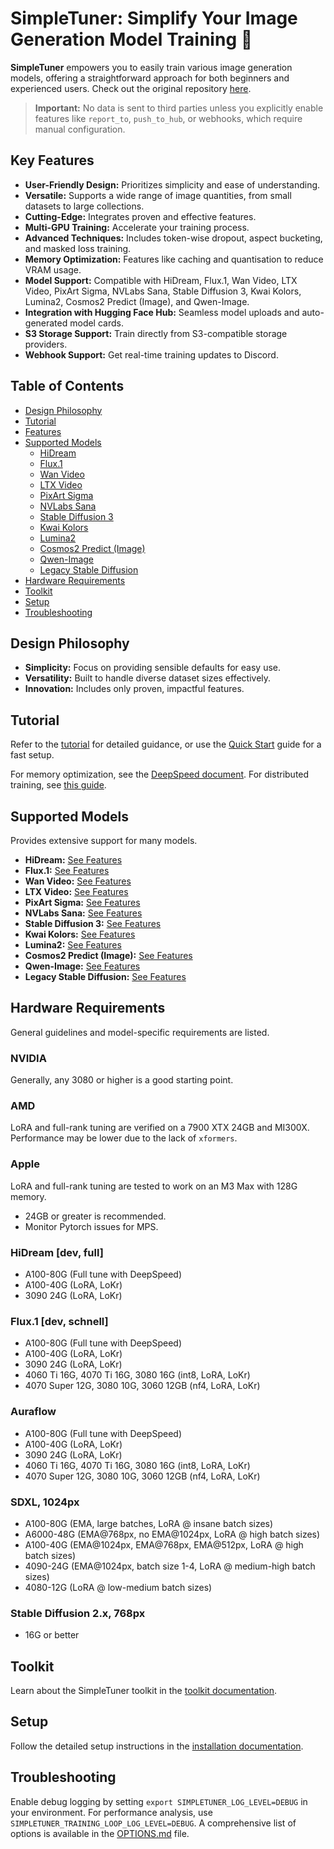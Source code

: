 # SimpleTuner: Simplify Your Image Generation Model Training 🚀

**SimpleTuner** empowers you to easily train various image generation models, offering a straightforward approach for both beginners and experienced users. Check out the original repository [here](https://github.com/bghira/SimpleTuner).

> **Important:** No data is sent to third parties unless you explicitly enable features like `report_to`, `push_to_hub`, or webhooks, which require manual configuration.

## Key Features

*   **User-Friendly Design:** Prioritizes simplicity and ease of understanding.
*   **Versatile:** Supports a wide range of image quantities, from small datasets to large collections.
*   **Cutting-Edge:** Integrates proven and effective features.
*   **Multi-GPU Training:** Accelerate your training process.
*   **Advanced Techniques:** Includes token-wise dropout, aspect bucketing, and masked loss training.
*   **Memory Optimization:** Features like caching and quantisation to reduce VRAM usage.
*   **Model Support:** Compatible with HiDream, Flux.1, Wan Video, LTX Video, PixArt Sigma, NVLabs Sana, Stable Diffusion 3, Kwai Kolors, Lumina2, Cosmos2 Predict (Image), and Qwen-Image.
*   **Integration with Hugging Face Hub:** Seamless model uploads and auto-generated model cards.
*   **S3 Storage Support:** Train directly from S3-compatible storage providers.
*   **Webhook Support:** Get real-time training updates to Discord.

## Table of Contents

*   [Design Philosophy](#design-philosophy)
*   [Tutorial](#tutorial)
*   [Features](#features)
*   [Supported Models](#supported-models)
    *   [HiDream](#hidream)
    *   [Flux.1](#flux1)
    *   [Wan Video](#wan-video)
    *   [LTX Video](#ltx-video)
    *   [PixArt Sigma](#pixart-sigma)
    *   [NVLabs Sana](#nvlabs-sana)
    *   [Stable Diffusion 3](#stable-diffusion-3)
    *   [Kwai Kolors](#kwai-kolors)
    *   [Lumina2](#lumina2)
    *   [Cosmos2 Predict (Image)](#cosmos2-predict-image)
    *   [Qwen-Image](#qwen-image)
    *   [Legacy Stable Diffusion](#legacy-stable-diffusion-models)
*   [Hardware Requirements](#hardware-requirements)
*   [Toolkit](#toolkit)
*   [Setup](#setup)
*   [Troubleshooting](#troubleshooting)

## Design Philosophy

*   **Simplicity:** Focus on providing sensible defaults for easy use.
*   **Versatility:** Built to handle diverse dataset sizes effectively.
*   **Innovation:** Includes only proven, impactful features.

## Tutorial

Refer to the [tutorial](/TUTORIAL.md) for detailed guidance, or use the [Quick Start](/documentation/QUICKSTART.md) guide for a fast setup.

For memory optimization, see the [DeepSpeed document](/documentation/DEEPSPEED.md).
For distributed training, see [this guide](/documentation/DISTRIBUTED.md).

## Supported Models

Provides extensive support for many models.

*   **HiDream:** [See Features](#features)
*   **Flux.1:** [See Features](#features)
*   **Wan Video:** [See Features](#features)
*   **LTX Video:** [See Features](#features)
*   **PixArt Sigma:** [See Features](#features)
*   **NVLabs Sana:** [See Features](#features)
*   **Stable Diffusion 3:** [See Features](#features)
*   **Kwai Kolors:** [See Features](#features)
*   **Lumina2:** [See Features](#features)
*   **Cosmos2 Predict (Image):** [See Features](#features)
*   **Qwen-Image:** [See Features](#features)
*   **Legacy Stable Diffusion:** [See Features](#features)

## Hardware Requirements

General guidelines and model-specific requirements are listed.

### NVIDIA

Generally, any 3080 or higher is a good starting point.

### AMD

LoRA and full-rank tuning are verified on a 7900 XTX 24GB and MI300X.  Performance may be lower due to the lack of `xformers`.

### Apple

LoRA and full-rank tuning are tested to work on an M3 Max with 128G memory.
*   24GB or greater is recommended.
*   Monitor Pytorch issues for MPS.

### HiDream [dev, full]

*   A100-80G (Full tune with DeepSpeed)
*   A100-40G (LoRA, LoKr)
*   3090 24G (LoRA, LoKr)

### Flux.1 [dev, schnell]

*   A100-80G (Full tune with DeepSpeed)
*   A100-40G (LoRA, LoKr)
*   3090 24G (LoRA, LoKr)
*   4060 Ti 16G, 4070 Ti 16G, 3080 16G (int8, LoRA, LoKr)
*   4070 Super 12G, 3080 10G, 3060 12GB (nf4, LoRA, LoKr)

### Auraflow

*   A100-80G (Full tune with DeepSpeed)
*   A100-40G (LoRA, LoKr)
*   3090 24G (LoRA, LoKr)
*   4060 Ti 16G, 4070 Ti 16G, 3080 16G (int8, LoRA, LoKr)
*   4070 Super 12G, 3080 10G, 3060 12GB (nf4, LoRA, LoKr)

### SDXL, 1024px

*   A100-80G (EMA, large batches, LoRA @ insane batch sizes)
*   A6000-48G (EMA@768px, no EMA@1024px, LoRA @ high batch sizes)
*   A100-40G (EMA@1024px, EMA@768px, EMA@512px, LoRA @ high batch sizes)
*   4090-24G (EMA@1024px, batch size 1-4, LoRA @ medium-high batch sizes)
*   4080-12G (LoRA @ low-medium batch sizes)

### Stable Diffusion 2.x, 768px

*   16G or better

## Toolkit

Learn about the SimpleTuner toolkit in the [toolkit documentation](/toolkit/README.md).

## Setup

Follow the detailed setup instructions in the [installation documentation](/INSTALL.md).

## Troubleshooting

Enable debug logging by setting `export SIMPLETUNER_LOG_LEVEL=DEBUG` in your environment.  For performance analysis, use `SIMPLETUNER_TRAINING_LOOP_LOG_LEVEL=DEBUG`. A comprehensive list of options is available in the [OPTIONS.md](/OPTIONS.md) file.